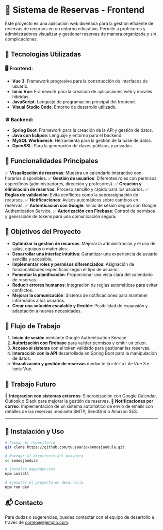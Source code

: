 # 📌 Sistema de Reservas - Frontend

Este proyecto es una aplicación web diseñada para la gestión eficiente de reservas de recursos en un entorno educativo. Permite a profesores y administradores visualizar y gestionar reservas de manera organizada y sin complicaciones.

## 🚀 Tecnologías Utilizadas

### 🖥️ Frontend:
- **Vue 3**: Framework progresivo para la construcción de interfaces de usuario.
- **Ionic Vue**: Framework para la creación de aplicaciones web y móviles híbridas.
- **JavaScript**: Lenguaje de programación principal del frontend.
- **Visual Studio Code**: Entorno de desarrollo utilizado.

### ⚙️ Backend:
- **Spring Boot**: Framework para la creación de la API y gestión de datos.
- **Java con Eclipse**: Lenguaje y entorno para el backend.
- **MySQL Workbench**: Herramienta para la gestión de la base de datos.
- **OpenSSL**: Para la generación de claves públicas y privadas.

## 📌 Funcionalidades Principales

✅ **Visualización de reservas**: Muestra un calendario interactivo con horarios disponibles.
✅ **Gestión de usuarios**: Diferentes roles con permisos específicos (administradores, dirección y profesores).
✅ **Creación y eliminación de reservas**: Proceso sencillo y rápido para los usuarios.
✅ **Reglas de validación**: Evita conflictos como la sobreasignación de recursos.
✅ **Notificaciones**: Avisos automáticos sobre cambios en reservas.
✅ **Autenticación con Google**: Inicio de sesión seguro con Google Authentication Service.
✅ **Autorización con Firebase**: Control de permisos y generación de tokens para una comunicación segura.

## 🎯 Objetivos del Proyecto

- **Optimizar la gestión de recursos**: Mejorar la administración y el uso de salas, equipos o materiales.
- **Desarrollar una interfaz intuitiva**: Garantizar una experiencia de usuario sencilla y accesible.
- **Implementar roles y permisos diferenciados**: Asignación de funcionalidades específicas según el tipo de usuario.
- **Fomentar la planificación**: Proporcionar una vista clara del calendario de reservas.
- **Reducir errores humanos**: Integración de reglas automáticas para evitar conflictos.
- **Mejorar la comunicación**: Sistema de notificaciones para mantener informados a los usuarios.
- **Crear una solución escalable y flexible**: Posibilidad de expansión y adaptación a nuevas necesidades.

## 🔄 Flujo de Trabajo

1. **Inicio de sesión** mediante Google Authentication Service.
2. **Autorización con Firebase** para validar permisos y emitir un token.
3. **Acceso al sistema** con el token validado para gestionar las reservas.
4. **Interacción con la API** desarrollada en Spring Boot para la manipulación de datos.
5. **Visualización y gestión de reservas** mediante la interfaz de Vue 3 e Ionic Vue.

## 🔮 Trabajo Futuro

🚀 **Integración con sistemas externos**: Sincronización con Google Calendar, Outlook o Slack para mejorar la gestión de reservas.
📩 **Notificaciones por correo**: Implementación de un sistema automático de envío de emails con detalles de las reservas mediante SMTP, SendGrid o Amazon SES.

---

## 📜 Instalación y Uso

```bash
# Clonar el repositorio
git clone https://github.com/tuusuario/somosjandula.git

# Navegar al directorio del proyecto
cd somosjandula

# Instalar dependencias
npm install

# Ejecutar el proyecto en desarrollo
npm run dev
```

## 📬 Contacto
Para dudas o sugerencias, puedes contactar con el equipo de desarrollo a través de [correo@ejemplo.com](mailto:correo@ejemplo.com).

